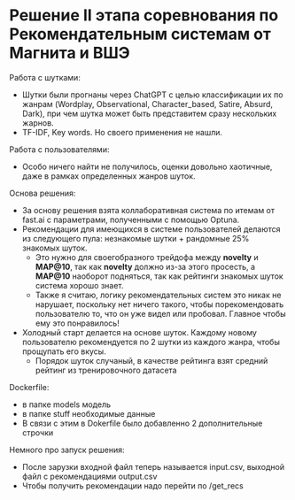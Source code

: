 # Решение II этапа соревнования по Рекомендательным системам от Магнита и ВШЭ
Работа с шутками:
- Шутки были прогнаны через ChatGPT с целью классификации их по жанрам (Wordplay, Observational, Character_based, Satire, Absurd, Dark), при чем шутка может быть представитем сразу нескольких жарнов.
- TF-IDF, Key words. Но своего применения не нашли. 

Работа с пользователями:
- Особо ничего найти не получилось, оценки довольно хаотичные, даже в рамках определенных жанров шуток.

Основа решения:
- За основу решения взята коллаборативная система по итемам от fast.ai с параметрами, полученными с помощью Optuna.
- Рекомендации для имеющихся в системе пользователей делаются из следующего пула: незнакомые шутки + рандомные 25% знакомых шуток. 
  - Это нужно для своегобразного трейдофа между **novelty** и **MAP@10**, так как **novelty** должно из-за этого просесть, а **MAP@10** наоборот подняться, так как рейтинги знакомых шуток система хорошо знает.
  - Также я считаю, логику рекомендательных систем это никак не нарушает, поскольку нет ничего такого, чтобы порекомендовать пользователю то, что он уже видел или пробовал. Главное чтобы ему это понравилось!
- Холодный старт делается на основе шуток. Каждому новому пользователю рекомендуется по 2 шутки из каждого жанра, чтобы прощупать его вкусы.
  - Порядок шуток случаный, в качестве рейтинга взят средний рейтинг из тренировочного датасета  

Dockerfile:
- в папке models модель
- в папке stuff необходимые данные
- В связи с этим в Dokerfile было добавленно 2 дополнительные строчки

Немного про запуск решения:
- После зарузки входной файл теперь называется input.csv, выходной файл с рекомендациями output.csv
- Чтобы получить рекомендации надо перейти по /get_recs

